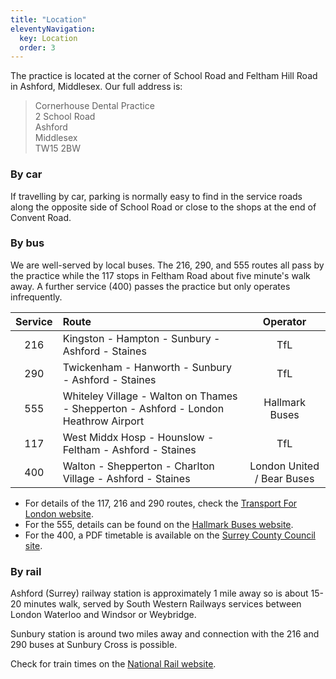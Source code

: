 ```yaml
---
title: "Location"
eleventyNavigation:
  key: Location
  order: 3
---
```

<div class="map-wrapper">
  <div id="map" class="map"></div>
</div>

The practice is located at the corner of School Road and Feltham Hill Road in Ashford, Middlesex. Our full address is:

> Cornerhouse Dental Practice  
> 2 School Road  
> Ashford  
> Middlesex  
> TW15 2BW

### By car
If travelling by car, parking is normally easy to find in the service roads along the opposite side of School Road or close to the shops at the end of Convent Road.

### By bus
We are well-served by local buses. The 216, 290, and 555 routes all pass by the practice while the 117 stops in Feltham Road about five minute's walk away. A further service (400) passes the practice but only operates infrequently.

| Service | Route | Operator |
| :-----------: | :----------- | :-----------: |
| 216 |	Kingston - Hampton - Sunbury - Ashford - Staines |	TfL |
| 290 |	Twickenham - Hanworth - Sunbury - Ashford - Staines | TfL |
| 555 |	Whiteley Village - Walton on Thames - Shepperton - Ashford - London Heathrow Airport |	Hallmark Buses |
| 117 |	West Middx Hosp - Hounslow - Feltham - Ashford - Staines |	TfL |
| 400 |	Walton - Shepperton - Charlton Village - Ashford - Staines |	London United / Bear Buses |

- For details of the 117, 216 and 290 routes, check the [Transport For London website](https://tfl.gov.uk).
- For the 555, details can be found on the [Hallmark Buses website](https://www.hallmarkbus.com/bus-services/555/).
- For the 400, a PDF timetable is available on the [Surrey County Council site](https://www.surreycc.gov.uk/__data/assets/pdf_file/0003/7896/400-LU-813.400-BB-010920A.pdf).

### By rail
Ashford (Surrey) railway station is approximately 1 mile away so is about 15-20 minutes walk, served by South Western Railways services between London Waterloo and Windsor or Weybridge.

Sunbury station is around two miles away and connection with the 216 and 290 buses at Sunbury Cross is possible.

Check for train times on the [National Rail website](https://www.nationalrail.co.uk/).
